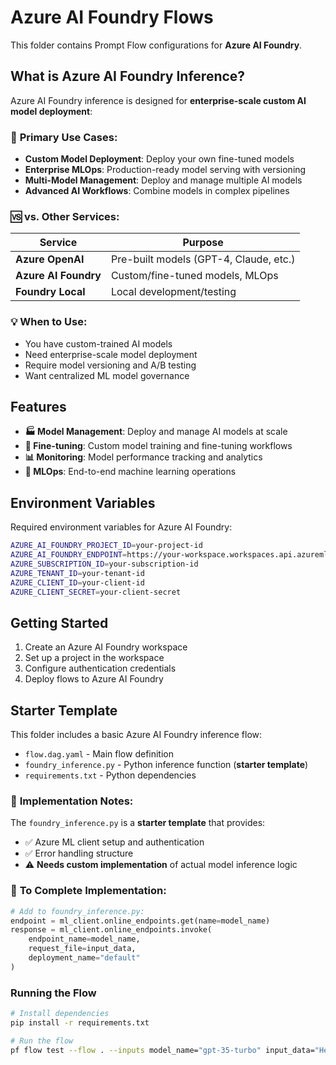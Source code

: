 # Azure AI Foundry Flows

This folder contains Prompt Flow configurations for **Azure AI Foundry**.

## What is Azure AI Foundry Inference?

Azure AI Foundry inference is designed for **enterprise-scale custom AI model deployment**:

### 🎯 **Primary Use Cases:**
- **Custom Model Deployment**: Deploy your own fine-tuned models
- **Enterprise MLOps**: Production-ready model serving with versioning
- **Multi-Model Management**: Deploy and manage multiple AI models
- **Advanced AI Workflows**: Combine models in complex pipelines

### 🆚 **vs. Other Services:**
| Service | Purpose |
|---------|---------|
| **Azure OpenAI** | Pre-built models (GPT-4, Claude, etc.) |
| **Azure AI Foundry** | Custom/fine-tuned models, MLOps |
| **Foundry Local** | Local development/testing |

### 💡 **When to Use:**
- You have custom-trained AI models
- Need enterprise-scale model deployment
- Require model versioning and A/B testing
- Want centralized ML model governance

## Features

- **🏭 Model Management**: Deploy and manage AI models at scale
- **🔧 Fine-tuning**: Custom model training and fine-tuning workflows
- **📊 Monitoring**: Model performance tracking and analytics
- **🚀 MLOps**: End-to-end machine learning operations

## Environment Variables

Required environment variables for Azure AI Foundry:

```bash
AZURE_AI_FOUNDRY_PROJECT_ID=your-project-id
AZURE_AI_FOUNDRY_ENDPOINT=https://your-workspace.workspaces.api.azureml.ms
AZURE_SUBSCRIPTION_ID=your-subscription-id
AZURE_TENANT_ID=your-tenant-id
AZURE_CLIENT_ID=your-client-id
AZURE_CLIENT_SECRET=your-client-secret
```

## Getting Started

1. Create an Azure AI Foundry workspace
2. Set up a project in the workspace
3. Configure authentication credentials
4. Deploy flows to Azure AI Foundry

## Starter Template

This folder includes a basic Azure AI Foundry inference flow:

- `flow.dag.yaml` - Main flow definition
- `foundry_inference.py` - Python inference function (**starter template**)
- `requirements.txt` - Python dependencies

### 📝 **Implementation Notes:**
The `foundry_inference.py` is a **starter template** that provides:
- ✅ Azure ML client setup and authentication
- ✅ Error handling structure
- ⚠️ **Needs custom implementation** of actual model inference logic

### 🔧 **To Complete Implementation:**
```python
# Add to foundry_inference.py:
endpoint = ml_client.online_endpoints.get(name=model_name)
response = ml_client.online_endpoints.invoke(
    endpoint_name=model_name,
    request_file=input_data,
    deployment_name="default"
)
```

### Running the Flow

```bash
# Install dependencies
pip install -r requirements.txt

# Run the flow
pf flow test --flow . --inputs model_name="gpt-35-turbo" input_data="Hello AI Foundry!"
```
